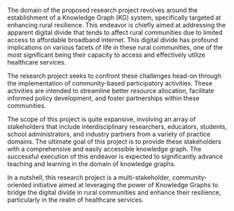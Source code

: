 The domain of the proposed research project revolves around the establishment of a Knowledge Graph (KG) system, specifically targeted at enhancing rural resilience. This endeavor is chiefly aimed at addressing the apparent digital divide that tends to affect rural communities due to limited access to affordable broadband internet. This digital divide has profound implications on various facets of life in these rural communities, one of the most significant being their capacity to access and effectively utilize healthcare services.

The research project seeks to confront these challenges head-on through the implementation of community-based participatory activities. These activities are intended to streamline better resource allocation, facilitate informed policy development, and foster partnerships within these communities. 

The scope of this project is quite expansive, involving an array of stakeholders that include interdisciplinary researchers, educators, students, school administrators, and industry partners from a variety of practice domains. The ultimate goal of this project is to provide these stakeholders with a comprehensive and easily accessible knowledge graph. The successful execution of this endeavor is expected to significantly advance teaching and learning in the domain of knowledge graphs. 

In a nutshell, this research project is a multi-stakeholder, community-oriented initiative aimed at leveraging the power of Knowledge Graphs to bridge the digital divide in rural communities and enhance their resilience, particularly in the realm of healthcare services.